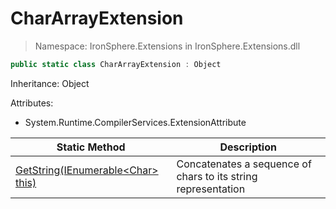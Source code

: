 ﻿# CharArrayExtension

> Namespace: IronSphere.Extensions in  IronSphere.Extensions.dll



```csharp
public static class CharArrayExtension : Object
```
Inheritance: Object



Attributes:
        
* System.Runtime.CompilerServices.ExtensionAttribute




| Static Method | Description |
| --- | --- |
| [GetString(IEnumerable&lt;Char&gt; this)](CharArrayExtension.GetString(IEnumerable-Char-)) | Concatenates a sequence of chars to its string representation |
